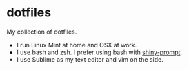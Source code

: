 # dotfiles

My collection of dotfiles. 

- I run Linux Mint at home and OSX at work.
- I use bash and zsh. I prefer using bash with [shiny-prompt](https://github.com/codenameyau/shiny-prompt).
- I use Sublime as my text editor and vim on the side.

